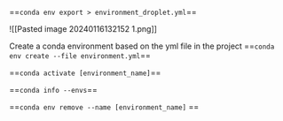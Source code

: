 ==`conda env export > environment_droplet.yml`==

![[Pasted image 20240116132152 1.png]]

Create a conda environment based on the yml file in the project
==`conda env create --file environment.yml`==

==`conda activate [environment_name]`==

==`conda info --envs`==

==`conda env remove --name [environment_name]` ==
